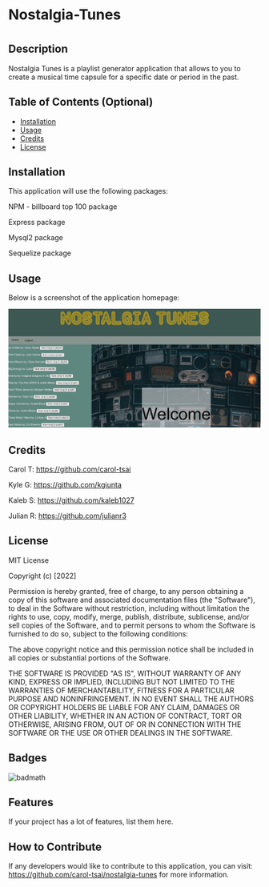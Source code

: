 # Nostalgia-Tunes

# <nostalgia-tunes>

## Description

Nostalgia Tunes is a playlist generator application that allows to you to create a musical time capsule for a specific date or period in the past. 

## Table of Contents (Optional)

- [Installation](#installation)
- [Usage](#usage)
- [Credits](#credits)
- [License](#license)

## Installation

This application will use the following packages:

NPM - billboard top 100 package

Express package

Mysql2 package

Sequelize package

## Usage

Below is a screenshot of the application homepage:

![photo of homepage](/public/images/nostalgiatunes.jpg)

## Credits

Carol T:
https://github.com/carol-tsai

Kyle G:
https://github.com/kgiunta

Kaleb S:
https://github.com/kaleb1027

Julian R:
https://github.com/julianr3

## License

MIT License

Copyright (c) [2022] 

Permission is hereby granted, free of charge, to any person obtaining a copy of this software and associated documentation files (the "Software"), to deal in the Software without restriction, including without limitation the rights to use, copy, modify, merge, publish, distribute, sublicense, and/or sell copies of the Software, and to permit persons to whom the Software is furnished to do so, subject to the following conditions:

The above copyright notice and this permission notice shall be included in all copies or substantial portions of the Software.

THE SOFTWARE IS PROVIDED "AS IS", WITHOUT WARRANTY OF ANY KIND, EXPRESS OR IMPLIED, INCLUDING BUT NOT LIMITED TO THE WARRANTIES OF MERCHANTABILITY, FITNESS FOR A PARTICULAR PURPOSE AND NONINFRINGEMENT. IN NO EVENT SHALL THE AUTHORS OR COPYRIGHT HOLDERS BE LIABLE FOR ANY CLAIM, DAMAGES OR OTHER LIABILITY, WHETHER IN AN ACTION OF CONTRACT, TORT OR OTHERWISE, ARISING FROM, OUT OF OR IN CONNECTION WITH THE SOFTWARE OR THE USE OR OTHER DEALINGS IN THE SOFTWARE.

## Badges

![badmath](https://img.shields.io/github/languages/top/lernantino/badmath)


## Features

If your project has a lot of features, list them here.

## How to Contribute

If any developers would like to contribute to this application, you can visit: https://github.com/carol-tsai/nostalgia-tunes for more information. 
